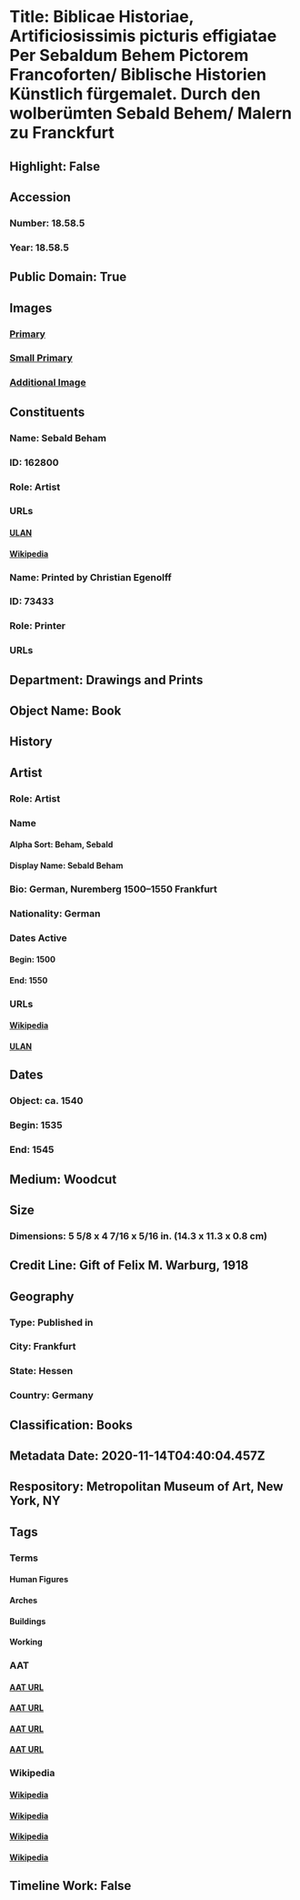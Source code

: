 # Title: Biblicae Historiae, Artificiosissimis picturis effigiatae Per Sebaldum Behem Pictorem Francoforten/ Biblische Historien Künstlich fürgemalet. Durch den wolberümten Sebald Behem/ Malern zu Franckfurt
## Highlight: False
## Accession
### Number: 18.58.5
### Year: 18.58.5
## Public Domain: True
## Images
### [Primary](https://images.metmuseum.org/CRDImages/dp/original/DP374938.jpg)
### [Small Primary](https://images.metmuseum.org/CRDImages/dp/web-large/DP374938.jpg)
### [Additional Image](https://images.metmuseum.org/CRDImages/dp/original/DP374942.jpg)
## Constituents
### Name: Sebald Beham
### ID: 162800
### Role: Artist
### URLs
#### [ULAN](http://vocab.getty.edu/page/ulan/500115491)
#### [Wikipedia](https://www.wikidata.org/wiki/Q507825)
### Name: Printed by Christian Egenolff
### ID: 73433
### Role: Printer
### URLs
## Department: Drawings and Prints
## Object Name: Book
## History
## Artist
### Role: Artist
### Name
#### Alpha Sort: Beham, Sebald
#### Display Name: Sebald Beham
### Bio: German, Nuremberg 1500–1550 Frankfurt
### Nationality: German
### Dates Active
#### Begin: 1500
#### End: 1550
### URLs
#### [Wikipedia](https://www.wikidata.org/wiki/Q507825)
#### [ULAN](http://vocab.getty.edu/page/ulan/500115491)
## Dates
### Object: ca. 1540
### Begin: 1535
### End: 1545
## Medium: Woodcut
## Size
### Dimensions: 5 5/8 x 4 7/16 x 5/16 in.  (14.3 x 11.3 x 0.8 cm)
## Credit Line: Gift of Felix M. Warburg, 1918
## Geography
### Type: Published in
### City: Frankfurt
### State: Hessen
### Country: Germany
## Classification: Books
## Metadata Date: 2020-11-14T04:40:04.457Z
## Respository: Metropolitan Museum of Art, New York, NY
## Tags
### Terms
#### Human Figures
#### Arches
#### Buildings
#### Working
### AAT
#### [AAT URL](http://vocab.getty.edu/page/aat/300404114)
#### [AAT URL](http://vocab.getty.edu/page/aat/300001062)
#### [AAT URL](http://vocab.getty.edu/page/aat/300004789)
#### [AAT URL](http://vocab.getty.edu/page/aat/300412186)
### Wikipedia
#### [Wikipedia]()
#### [Wikipedia]()
#### [Wikipedia]()
#### [Wikipedia]()
## Timeline Work: False